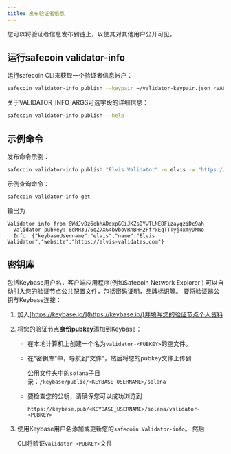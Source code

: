 ```yaml
---
title: 发布验证者信息
---
```


您可以将验证者信息发布到链上，以使其对其他用户公开可见。

## 运行safecoin validator-info

运行safecoin CLI来获取一个验证者信息帐户：

```bash
safecoin validator-info publish --keypair ~/validator-keypair.json <VALIDATOR_INFO_ARGS> <VALIDATOR_NAME>
```

关于VALIDATOR_INFO_ARGS可选字段的详细信息：

```bash
safecoin validator-info publish --help
```

## 示例命令

发布命令示例：

```bash
safecoin validator-info publish "Elvis Validator" -n elvis -w "https://elvis-validates.com"
```

示例查询命令：

```bash
safecoin validator-info get
```

输出为

```text
Validator info from 8WdJvDz6obhADdxpGCiJKZsDYwTLNEDFizayqziDc9ah
  Validator pubkey: 6dMH3u76qZ7XG4bVboVRnBHR2FfrxEqTTTyj4xmyDMWo
  Info: {"keybaseUsername":"elvis","name":"Elvis Validator","website":"https://elvis-validates.com"}
```

## 密钥库

包括Keybase用户名，客户端应用程序\(例如Safecoin Network Explorer \) 可以自动引入您的验证节点公共配置文件，包括密码证明，品牌标识等。 要将验证器公钥与Keybase连接：

1. 加入[https://keybase.io/](https://keybase.io/)并填写您的验证节点个人资料
2. 将您的验证节点**身份pubkey**添加到Keybase：

   - 在本地计算机上创建一个名为`validator-<PUBKEY>`的空文件。
   - 在“密钥库”中，导航到“文件”，然后将您的pubkey文件上传到

     公用文件夹中的`solana`子目录：`/keybase/public/<KEYBASE_USERNAME>/solana`

   - 要检查您的公钥，请确保您可以成功浏览到

     `https://keybase.pub/<KEYBASE_USERNAME>/solana/validator-<PUBKEY>`

3. 使用Keybase用户名添加或更新您的`safecoin Validator-info`。 然后

   CLI将验证`validator-<PUBKEY>`文件
